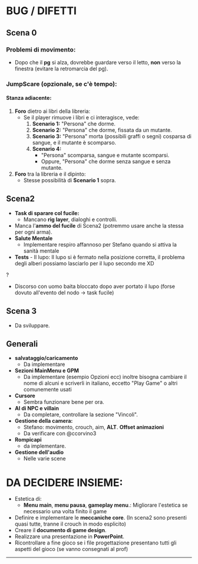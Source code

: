 # **BUG / DIFETTI**

## **Scena 0**

### **Problemi di movimento:**
- Dopo che il **pg** si alza, dovrebbe guardare verso il letto, **non** verso la finestra (evitare la retromarcia del pg).

### **JumpScare (opzionale, se c'è tempo):**
#### **Stanza adiacente:**
1. **Foro** dietro ai libri della libreria:
   - Se il player rimuove i libri e ci interagisce, vede:
     1. **Scenario 1:** "Persona" che dorme.
     2. **Scenario 2:** "Persona" che dorme, fissata da un mutante.
     3. **Scenario 3:** "Persona" morta (possibili graffi o segni) cosparsa di sangue, e il mutante è scomparso.
     4. **Scenario 4:**  
        - "Persona" scomparsa, sangue e mutante scomparsi.  
        - Oppure, "Persona" che dorme senza sangue e senza mutante.
2. **Foro** tra la libreria e il dipinto:
   - Stesse possibilità di **Scenario 1** sopra.

## Scena2

- **Task di sparare col fucile:**
  - Mancano **rig layer**, dialoghi e controlli.
- Manca l'**ammo del fucile** di Scena2 (potremmo usare anche la stessa per ogni arma).
- **Salute Mentale**
  - Implementare respiro affannoso per Stefano quando si attiva la sanità mentale
- **Tests** - Il lupo: Il lupo si è fermato nella posizione corretta, il problema degli alberi possiamo lasciarlo per il lupo secondo me XD

?
- Discorso con uomo baita bloccato dopo aver portato il lupo (forse dovuto all'evento del nodo -> task fucile)

## Scena 3

- Da sviluppare.

## Generali

- **salvataggio/caricamento**
  - Da implementare
- **Sezioni MainMenu e GPM**
  - Da implementare (esempio Opzioni ecc) inoltre bisogna cambiare il nome di alcuni e scriverli in italiano, eccetto "Play Game" o altri comunemente usati
- **Cursore**
  - Sembra funzionare bene per ora.
- **AI di NPC e villain**
  - Da completare, controllare la sezione "Vincoli".
- **Gestione della camera:**
  - Stefano: movimento, crouch, aim, **ALT**.
    **Offset animazioni**
  - Da verificare con @ccorvino3
- **Rompicapi**
  - da implementare.
- **Gestione dell'audio**
  - Nelle varie scene

# **DA DECIDERE INSIEME:**

- Estetica di:
  - **Menu main**, **menu pausa**, **gameplay menu**.: Migliorare l'estetica se necessario una volta finito il game
- Definire e implementare le **meccaniche core**. (In scena2 sono presenti quasi tutte, tranne il crouch in modo esplicito)
- Creare il **documento di game design**.
- Realizzare una presentazione in **PowerPoint**.
- Ricontrollare a fine gioco se i file progettazione presentano tutti gli aspetti del gioco (se vanno consegnati al prof)

---
